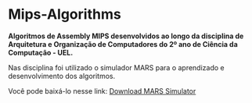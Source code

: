 # Mips-Algorithms

**Algoritmos de Assembly MIPS desenvolvidos ao longo da disciplina de Arquitetura e Organização de Computadores do 2º ano de Ciência da Computação - UEL.**

Nas disciplina foi utilizado o simulador MARS para o aprendizado e desenvolvimento dos algoritmos.

Você pode baixá-lo nesse link:
[Download MARS Simulator](https://courses.missouristate.edu/KenVollmar/MARS/download.htm)
